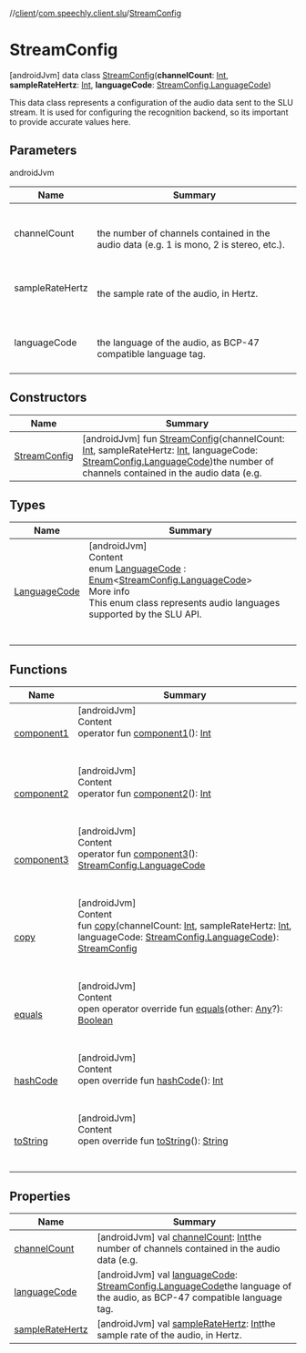 //[client](../../index.md)/[com.speechly.client.slu](../index.md)/[StreamConfig](index.md)



# StreamConfig  
 [androidJvm] data class [StreamConfig](index.md)(**channelCount**: [Int](https://kotlinlang.org/api/latest/jvm/stdlib/kotlin/-int/index.html), **sampleRateHertz**: [Int](https://kotlinlang.org/api/latest/jvm/stdlib/kotlin/-int/index.html), **languageCode**: [StreamConfig.LanguageCode](-language-code/index.md))

This data class represents a configuration of the audio data sent to the SLU stream. It is used for configuring the recognition backend, so its important to provide accurate values here.

   


## Parameters  
  
androidJvm  
  
|  Name|  Summary| 
|---|---|
| <a name="com.speechly.client.slu/StreamConfig///PointingToDeclaration/"></a>channelCount| <a name="com.speechly.client.slu/StreamConfig///PointingToDeclaration/"></a><br><br>the number of channels contained in the audio data (e.g. 1 is mono, 2 is stereo, etc.).<br><br>
| <a name="com.speechly.client.slu/StreamConfig///PointingToDeclaration/"></a>sampleRateHertz| <a name="com.speechly.client.slu/StreamConfig///PointingToDeclaration/"></a><br><br>the sample rate of the audio, in Hertz.<br><br>
| <a name="com.speechly.client.slu/StreamConfig///PointingToDeclaration/"></a>languageCode| <a name="com.speechly.client.slu/StreamConfig///PointingToDeclaration/"></a><br><br>the language of the audio, as BCP-47 compatible language tag.<br><br>
  


## Constructors  
  
|  Name|  Summary| 
|---|---|
| <a name="com.speechly.client.slu/StreamConfig/StreamConfig/#kotlin.Int#kotlin.Int#com.speechly.client.slu.StreamConfig.LanguageCode/PointingToDeclaration/"></a>[StreamConfig](-stream-config.md)| <a name="com.speechly.client.slu/StreamConfig/StreamConfig/#kotlin.Int#kotlin.Int#com.speechly.client.slu.StreamConfig.LanguageCode/PointingToDeclaration/"></a> [androidJvm] fun [StreamConfig](-stream-config.md)(channelCount: [Int](https://kotlinlang.org/api/latest/jvm/stdlib/kotlin/-int/index.html), sampleRateHertz: [Int](https://kotlinlang.org/api/latest/jvm/stdlib/kotlin/-int/index.html), languageCode: [StreamConfig.LanguageCode](-language-code/index.md))the number of channels contained in the audio data (e.g.   <br>


## Types  
  
|  Name|  Summary| 
|---|---|
| <a name="com.speechly.client.slu/StreamConfig.LanguageCode///PointingToDeclaration/"></a>[LanguageCode](-language-code/index.md)| <a name="com.speechly.client.slu/StreamConfig.LanguageCode///PointingToDeclaration/"></a>[androidJvm]  <br>Content  <br>enum [LanguageCode](-language-code/index.md) : [Enum](https://kotlinlang.org/api/latest/jvm/stdlib/kotlin/-enum/index.html)<[StreamConfig.LanguageCode](-language-code/index.md)>   <br>More info  <br>This enum class represents audio languages supported by the SLU API.  <br><br><br>


## Functions  
  
|  Name|  Summary| 
|---|---|
| <a name="com.speechly.client.slu/StreamConfig/component1/#/PointingToDeclaration/"></a>[component1](component1.md)| <a name="com.speechly.client.slu/StreamConfig/component1/#/PointingToDeclaration/"></a>[androidJvm]  <br>Content  <br>operator fun [component1](component1.md)(): [Int](https://kotlinlang.org/api/latest/jvm/stdlib/kotlin/-int/index.html)  <br><br><br>
| <a name="com.speechly.client.slu/StreamConfig/component2/#/PointingToDeclaration/"></a>[component2](component2.md)| <a name="com.speechly.client.slu/StreamConfig/component2/#/PointingToDeclaration/"></a>[androidJvm]  <br>Content  <br>operator fun [component2](component2.md)(): [Int](https://kotlinlang.org/api/latest/jvm/stdlib/kotlin/-int/index.html)  <br><br><br>
| <a name="com.speechly.client.slu/StreamConfig/component3/#/PointingToDeclaration/"></a>[component3](component3.md)| <a name="com.speechly.client.slu/StreamConfig/component3/#/PointingToDeclaration/"></a>[androidJvm]  <br>Content  <br>operator fun [component3](component3.md)(): [StreamConfig.LanguageCode](-language-code/index.md)  <br><br><br>
| <a name="com.speechly.client.slu/StreamConfig/copy/#kotlin.Int#kotlin.Int#com.speechly.client.slu.StreamConfig.LanguageCode/PointingToDeclaration/"></a>[copy](copy.md)| <a name="com.speechly.client.slu/StreamConfig/copy/#kotlin.Int#kotlin.Int#com.speechly.client.slu.StreamConfig.LanguageCode/PointingToDeclaration/"></a>[androidJvm]  <br>Content  <br>fun [copy](copy.md)(channelCount: [Int](https://kotlinlang.org/api/latest/jvm/stdlib/kotlin/-int/index.html), sampleRateHertz: [Int](https://kotlinlang.org/api/latest/jvm/stdlib/kotlin/-int/index.html), languageCode: [StreamConfig.LanguageCode](-language-code/index.md)): [StreamConfig](index.md)  <br><br><br>
| <a name="kotlin/Any/equals/#kotlin.Any?/PointingToDeclaration/"></a>[equals](../../com.speechly.ui/-speechly-button/index.md#%5Bkotlin%2FAny%2Fequals%2F%23kotlin.Any%3F%2FPointingToDeclaration%2F%5D%2FFunctions%2F-126307046)| <a name="kotlin/Any/equals/#kotlin.Any?/PointingToDeclaration/"></a>[androidJvm]  <br>Content  <br>open operator override fun [equals](../../com.speechly.ui/-speechly-button/index.md#%5Bkotlin%2FAny%2Fequals%2F%23kotlin.Any%3F%2FPointingToDeclaration%2F%5D%2FFunctions%2F-126307046)(other: [Any](https://kotlinlang.org/api/latest/jvm/stdlib/kotlin/-any/index.html)?): [Boolean](https://kotlinlang.org/api/latest/jvm/stdlib/kotlin/-boolean/index.html)  <br><br><br>
| <a name="kotlin/Any/hashCode/#/PointingToDeclaration/"></a>[hashCode](../../com.speechly.ui/-speechly-button/index.md#%5Bkotlin%2FAny%2FhashCode%2F%23%2FPointingToDeclaration%2F%5D%2FFunctions%2F-126307046)| <a name="kotlin/Any/hashCode/#/PointingToDeclaration/"></a>[androidJvm]  <br>Content  <br>open override fun [hashCode](../../com.speechly.ui/-speechly-button/index.md#%5Bkotlin%2FAny%2FhashCode%2F%23%2FPointingToDeclaration%2F%5D%2FFunctions%2F-126307046)(): [Int](https://kotlinlang.org/api/latest/jvm/stdlib/kotlin/-int/index.html)  <br><br><br>
| <a name="kotlin/Any/toString/#/PointingToDeclaration/"></a>[toString](../../com.speechly.client.speech/-client/-companion/index.md#%5Bkotlin%2FAny%2FtoString%2F%23%2FPointingToDeclaration%2F%5D%2FFunctions%2F-126307046)| <a name="kotlin/Any/toString/#/PointingToDeclaration/"></a>[androidJvm]  <br>Content  <br>open override fun [toString](../../com.speechly.client.speech/-client/-companion/index.md#%5Bkotlin%2FAny%2FtoString%2F%23%2FPointingToDeclaration%2F%5D%2FFunctions%2F-126307046)(): [String](https://kotlinlang.org/api/latest/jvm/stdlib/kotlin/-string/index.html)  <br><br><br>


## Properties  
  
|  Name|  Summary| 
|---|---|
| <a name="com.speechly.client.slu/StreamConfig/channelCount/#/PointingToDeclaration/"></a>[channelCount](channel-count.md)| <a name="com.speechly.client.slu/StreamConfig/channelCount/#/PointingToDeclaration/"></a> [androidJvm] val [channelCount](channel-count.md): [Int](https://kotlinlang.org/api/latest/jvm/stdlib/kotlin/-int/index.html)the number of channels contained in the audio data (e.g.   <br>
| <a name="com.speechly.client.slu/StreamConfig/languageCode/#/PointingToDeclaration/"></a>[languageCode](language-code.md)| <a name="com.speechly.client.slu/StreamConfig/languageCode/#/PointingToDeclaration/"></a> [androidJvm] val [languageCode](language-code.md): [StreamConfig.LanguageCode](-language-code/index.md)the language of the audio, as BCP-47 compatible language tag.   <br>
| <a name="com.speechly.client.slu/StreamConfig/sampleRateHertz/#/PointingToDeclaration/"></a>[sampleRateHertz](sample-rate-hertz.md)| <a name="com.speechly.client.slu/StreamConfig/sampleRateHertz/#/PointingToDeclaration/"></a> [androidJvm] val [sampleRateHertz](sample-rate-hertz.md): [Int](https://kotlinlang.org/api/latest/jvm/stdlib/kotlin/-int/index.html)the sample rate of the audio, in Hertz.   <br>

